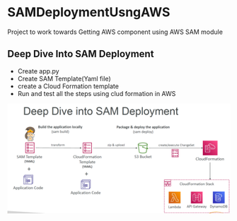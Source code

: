 # SAMDeploymentUsngAWS
Project to work towards Getting AWS component using AWS SAM module

## Deep Dive Into SAM Deployment
- Create app.py
- Create SAM Template(Yaml file)
- create a Cloud Formation template
- Run and test all the steps using clud formation in AWS

![img.png](img.png)

